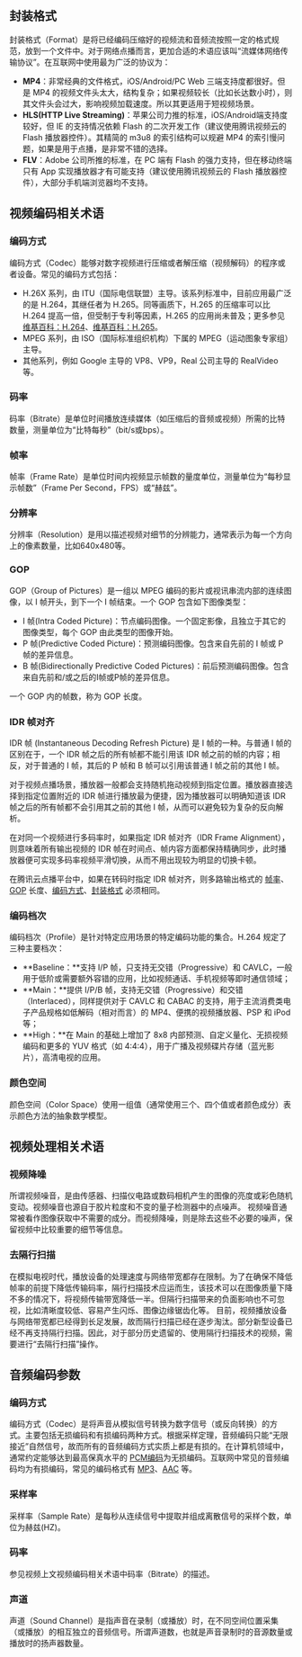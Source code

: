 ## 封装格式

封装格式（Format）是将已经编码压缩好的视频流和音频流按照一定的格式规范，放到一个文件中。对于网络点播而言，更加合适的术语应该叫“流媒体网络传输协议”。在互联网中使用最为广泛的协议为：

- **MP4**：非常经典的文件格式，iOS/Android/PC Web 三端支持度都很好。但是 MP4 的视频文件头太大，结构复杂；如果视频较长（比如长达数小时），则其文件头会过大，影响视频加载速度。所以其更适用于短视频场景。
- **HLS(HTTP Live Streaming)**：苹果公司力推的标准，iOS/Android端支持度较好，但 IE 的支持情况依赖 Flash 的二次开发工作（建议使用腾讯视频云的 Flash 播放器控件）。其精简的 m3u8 的索引结构可以规避 MP4 的索引慢问题，如果是用于点播，是非常不错的选择。
- **FLV**：Adobe 公司所推的标准，在 PC 端有 Flash 的强力支持，但在移动终端只有 App 实现播放器才有可能支持（建议使用腾讯视频云的 Flash 播放器控件），大部分手机端浏览器均不支持。

## 视频编码相关术语

### 编码方式
编码方式（Codec）能够对数字视频进行压缩或者解压缩（视频解码）的程序或者设备。常见的编码方式包括：

- H.26X 系列，由 ITU（国际电信联盟）主导。该系列标准中，目前应用最广泛的是 H.264，其继任者为 H.265。同等画质下，H.265 的压缩率可以比 H.264 提高一倍，但受制于专利等因素，H.265 的应用尚未普及；更多参见[维基百科：H.264](https://zh.wikipedia.org/wiki/H.264/MPEG-4_AVC)、[维基百科：H.265](https://zh.wikipedia.org/wiki/%E9%AB%98%E6%95%88%E7%8E%87%E8%A7%86%E9%A2%91%E7%BC%96%E7%A0%81)。
- MPEG 系列，由 ISO（国际标准组织机构）下属的 MPEG（运动图象专家组）主导。
- 其他系列，例如 Google 主导的 VP8、VP9，Real 公司主导的 RealVideo 等。

### 码率
码率（Bitrate）是单位时间播放连续媒体（如压缩后的音频或视频）所需的比特数量，测量单位为“比特每秒”（bit/s或bps）。

### 帧率
帧率（Frame Rate）是单位时间内视频显示帧数的量度单位，测量单位为“每秒显示帧数”（Frame Per Second，FPS）或“赫兹”。

### 分辨率
分辨率（Resolution）是用以描述视频对细节的分辨能力，通常表示为每一个方向上的像素数量，比如640x480等。

### GOP
GOP（Group of Pictures）是一组以 MPEG 编码的影片或视讯串流内部的连续图像，以 I 帧开头，到下一个 I 帧结束。一个 GOP 包含如下图像类型：

- I 帧(Intra Coded Picture)：节点编码图像。一个固定影像，且独立于其它的图像类型，每个 GOP 由此类型的图像开始。
- P 帧(Predictive Coded Picture)：预测编码图像。包含来自先前的 I 帧或 P 帧的差异信息。
- B 帧(Bidirectionally Predictive Coded Pictures)：前后预测编码图像。包含来自先前和/或之后的I帧或P帧的差异信息。

一个 GOP 内的帧数，称为 GOP 长度。

### IDR 帧对齐
IDR 帧 (Instantaneous Decoding Refresh Picture) 是 I 帧的一种。与普通 I 帧的区别在于，一个 IDR 帧之后的所有帧都不能引用该 IDR 帧之前的帧的内容；相反，对于普通的 I 帧，其后的 P 帧和 B 帧可以引用该普通 I 帧之前的其他 I 帧。

对于视频点播场景，播放器一般都会支持随机拖动视频到指定位置。播放器直接选择到指定位置附近的 IDR 帧进行播放最为便捷，因为播放器可以明确知道该 IDR 帧之后的所有帧都不会引用其之前的其他 I 帧，从而可以避免较为复杂的反向解析。

在对同一个视频进行多码率时，如果指定 IDR 帧对齐（IDR Frame Alignment），则意味着所有输出视频的 IDR 帧在时间点、帧内容方面都保持精确同步，此时播放器便可实现多码率视频平滑切换，从而不用出现较为明显的切换卡顿。

在腾讯云点播平台中，如果在转码时指定 IDR 帧对齐，则多路输出格式的 [帧率](#.E5.B8.A7.E7.8E.87%28frame-rate%29)、[GOP](#gop%28group-of-pictures%29) 长度、[编码方式](#.E7.BC.96.E7.A0.81.E6.96.B9.E5.BC.8F%28codec%29)、[封装格式](#.E5.B0.81.E8.A3.85.E6.A0.BC.E5.BC.8F%28format%29) 必须相同。

### 编码档次
编码档次（Profile）是针对特定应用场景的特定编码功能的集合。H.264 规定了三种主要档次：

- **Baseline：**支持 I/P 帧，只支持无交错（Progressive）和 CAVLC，一般用于低阶或需要额外容错的应用，比如视频通话、手机视频等即时通信领域；
- **Main：**提供 I/P/B 帧，支持无交错（Progressive）和交错（Interlaced），同样提供对于 CAVLC 和 CABAC 的支持，用于主流消费类电子产品规格如低解码（相对而言）的 MP4、便携的视频播放器、PSP 和 iPod 等；
- **High：**在 Main 的基础上增加了 8x8 内部预测、自定义量化、无损视频编码和更多的 YUV 格式（如 4:4:4），用于广播及视频碟片存储（蓝光影片），高清电视的应用。

### 颜色空间
颜色空间（Color Space）使用一组值（通常使用三个、四个值或者颜色成分）表示颜色方法的抽象数学模型。

## 视频处理相关术语

### 视频降噪
所谓视频噪音，是由传感器、扫描仪电路或数码相机产生的图像的亮度或彩色随机变动。视频噪音也源自于胶片粒度和不变的量子检测器中的点噪声。 视频噪音通常被看作图像获取中不需要的成分。而视频降噪，则是除去这些不必要的噪声，保留视频中比较重要的细节等信息。

### 去隔行扫描
在模拟电视时代，播放设备的处理速度与网络带宽都存在限制。为了在确保不降低帧率的前提下降低传输码率，隔行扫描技术应运而生，该技术可以在图像质量下降不多的情况下，将视频传输带宽降低一半。但隔行扫描带来的负面影响也不可忽视，比如清晰度较低、容易产生闪烁、图像边缘锯齿化等。
目前，视频播放设备与网络带宽都已经得到长足发展，故而隔行扫描已经在逐步淘汰。部分新型设备已经不再支持隔行扫描。因此，对于部分历史遗留的、使用隔行扫描技术的视频，需要进行“去隔行扫描”操作。

## 音频编码参数
### 编码方式
编码方式（Codec）是将声音从模拟信号转换为数字信号（或反向转换）的方式。主要包括无损编码和有损编码两种方式。根据采样定理，音频编码只能“无限接近”自然信号，故而所有的音频编码方式实质上都是有损的。在计算机领域中，通常约定能够达到最高保真水平的 [PCM编码](https://zh.wikipedia.org/wiki/%E8%84%88%E8%A1%9D%E7%B7%A8%E7%A2%BC%E8%AA%BF%E8%AE%8A)为无损编码。互联网中常见的音频编码均为有损编码，常见的编码格式有 [MP3](https://zh.wikipedia.org/wiki/MP3)、[AAC](https://zh.wikipedia.org/wiki/%E9%80%B2%E9%9A%8E%E9%9F%B3%E8%A8%8A%E7%B7%A8%E7%A2%BC) 等。

### 采样率
采样率（Sample Rate）是每秒从连续信号中提取并组成离散信号的采样个数，单位为赫兹(HZ)。

### 码率
参见视频上文视频编码相关术语中码率（Bitrate）的描述。

### 声道
声道（Sound Channel）是指声音在录制（或播放）时，在不同空间位置采集（或播放）的相互独立的音频信号。所谓声道数，也就是声音录制时的音源数量或播放时的扬声器数量。
